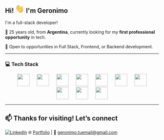 ## Hi! <img src="https://raw.githubusercontent.com/ABSphreak/ABSphreak/master/gifs/Hi.gif" width="30px"> I'm Geronimo

I'm a full-stack developer!

📍 25 years old, from **Argentina**, currently looking for my **first professional opportunity** in tech.

🎯 Open to opportunities in Full Stack, Frontend, or Backend development.

---

### 💻 Tech Stack
<p align="center">
<img src="https://cdn.jsdelivr.net/gh/devicons/devicon@latest/icons/javascript/javascript-original.svg" width="40" height="40" style="margin: 0 10px;"/>
<img src="https://cdn.jsdelivr.net/gh/devicons/devicon@latest/icons/nodejs/nodejs-original-wordmark.svg" width="40" height="40" style="margin: 0 10px;"/>
<img src="https://cdn.jsdelivr.net/gh/devicons/devicon@latest/icons/mongodb/mongodb-original-wordmark.svg"  width="40" height="40" style="margin: 0 10px;"/>
<img src="https://cdn.jsdelivr.net/gh/devicons/devicon@latest/icons/react/react-original.svg"  width="40" height="40" style="margin: 0 10px;"/>
<img src="https://cdn.jsdelivr.net/gh/devicons/devicon@latest/icons/html5/html5-original.svg"  width="40" height="40" style="margin: 0 10px;"/>
<img src="https://cdn.jsdelivr.net/gh/devicons/devicon@latest/icons/css3/css3-original.svg"  width="40" height="40" style="margin: 0 10px;"/>
<img src="https://cdn.jsdelivr.net/gh/devicons/devicon@latest/icons/nextjs/nextjs-original.svg"  width="40" height="40" style="margin: 0 10px;"/>
<img src="https://cdn.jsdelivr.net/gh/devicons/devicon@latest/icons/postgresql/postgresql-original.svg"  width="40" height="40" style="margin: 0 10px;"/>
<img src="https://cdn.jsdelivr.net/gh/devicons/devicon@latest/icons/express/express-original.svg"  width="40" height="40" style="margin: 0 10px;"/>
<img src="https://cdn.jsdelivr.net/gh/devicons/devicon@latest/icons/git/git-original.svg"  width="40" height="40" style="margin: 0 10px;"/>
</p>                   

---
          
## 📫 Thanks for visiting! Let’s connect  
[![LinkedIn](https://img.shields.io/badge/LinkedIn-Geronimo_Tortosa-0077B5?style=for-the-badge&logo=linkedin&logoColor=white)](https://www.linkedin.com/in/geronimo-agustin-tortosa-9862911b4/)
🌐 [Portfolio](https://geronimotortosa.com) | 📧 geronimo.tuemail@gmail.com                
          
                   
          
          

<!--
**Gero0202/Gero0202** is a ✨ _special_ ✨ repository because its `README.md` (this file) appears on your GitHub profile.

Here are some ideas to get you started:

- 🔭 I’m currently working on ...
- 🌱 I’m currently learning ...
- 👯 I’m looking to collaborate on ...
- 🤔 I’m looking for help with ...
- 💬 Ask me about ...
- 📫 How to reach me: ...
- 😄 Pronouns: ...
- ⚡ Fun fact: ...
-->
